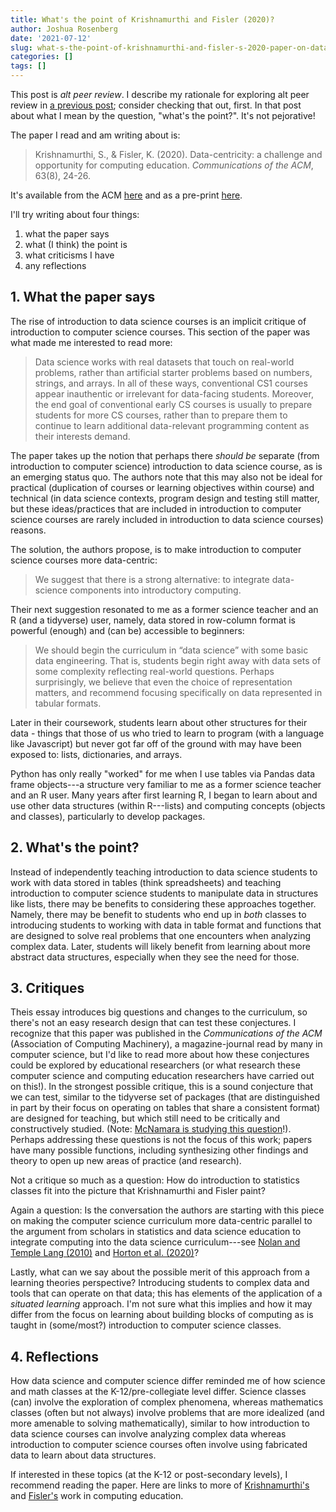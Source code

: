 ```yaml
---
title: What's the point of Krishnamurthi and Fisler (2020)?
author: Joshua Rosenberg
date: '2021-07-12'
slug: what-s-the-point-of-krishnamurthi-and-fisler-s-2020-paper-on-data-centricity
categories: []
tags: []
---
```


This post is *alt peer review*. I describe my rationale for exploring alt peer review in [a previous post](https://joshuamrosenberg.com/post/2021/07/11/alt-peer-review-via-blogs-and-newsletters/); consider checking that out, first. In that post about what I mean by the question, "what's the point?". It's not pejorative!

The paper I read and am writing about is:

> Krishnamurthi, S., & Fisler, K. (2020). Data-centricity: a challenge and opportunity for computing education. *Communications of the ACM*, 63(8), 24-26. 

It's available from the ACM [here](https://dl.acm.org/doi/fullHtml/10.1145/3408056?casa_token=0zOqDPK1vlQAAAAA:cOtAyvLXLr6V2obFPj-HDpk3p2gx1ttMiJbwmC63ZjlVUvuz_ppae8hv-xULASEPqLtJ3tCmnrXa3A) and as a pre-print [here](http://cs.brown.edu/~sk/Publications/Papers/Published/kf-data-centric/paper.pdf).

I'll try writing about four things: 

1. what the paper says
2. what (I think) the point is
3. what criticisms I have
4. any reflections 

## 1. What the paper says

The rise of introduction to data science courses is an implicit critique of introduction to computer science courses. This section of the paper was what made me interested to read more:

> Data science works with real datasets that touch on real-world problems, rather than artificial starter problems based on numbers, strings, and arrays. In all of these ways, conventional CS1 courses appear inauthentic or irrelevant for data-facing students. Moreover, the end goal of conventional early CS courses is usually to prepare students for more CS courses, rather than to prepare them to continue to learn additional data-relevant programming content as their interests demand.

The paper takes up the notion that perhaps there _should be_ separate (from introduction to computer science) introduction to data science course, as is an emerging status quo. The authors note that this may also not be ideal for practical (duplication of courses or learning objectives within course) and technical (in data science contexts, program design and testing still matter, but these ideas/practices that are included in introduction to computer science courses are rarely included in introduction to data science courses) reasons.

The solution, the authors propose, is to make introduction to computer science courses more data-centric:

> We suggest that there is a strong alternative: to integrate data-science components into introductory computing.

Their next suggestion resonated to me as a former science teacher and an R (and a tidyverse) user, namely, data stored in row-column format is powerful (enough) and (can be) accessible to beginners:

> We should begin the curriculum in “data science” with some basic data engineering. That is, students begin right away with data sets of some complexity reflecting real-world questions. Perhaps surprisingly, we believe that even the choice of representation matters, and recommend focusing specifically on data represented in tabular
formats. 

Later in their coursework, students learn about other structures for their data - things that those of us who tried to learn to program (with a language like Javascript) but never got far off of the ground with may have been exposed to: lists, dictionaries, and arrays. 

Python has only really "worked" for me when I use tables via Pandas data frame objects---a structure very familiar to me as a former science teacher and an R user. Many years after first learning R, I began to learn about and use other data structures (within R---lists) and computing concepts (objects and classes), particularly to develop packages. 

## 2. What's the point?

Instead of independently teaching introduction to data science students to work with data stored in tables (think spreadsheets) and teaching introduction to computer science students to manipulate data in structures like lists, there may be benefits to considering these approaches together. Namely, there may be benefit to students who end up in _both_ classes to introducing students to working with data in table format and functions that are designed to solve real problems that one encounters when analyzing complex data. Later, students will likely benefit from learning about more abstract data structures, especially when they see the need for those. 

## 3. Critiques

Theis essay introduces big questions and changes to the curriculum, so there's not an easy research design that can test these conjectures. I recognize that this paper was published in the *Communications of the ACM* (Association of Computing Machinery), a magazine-journal read by many in computer science, but I'd like to read more about how these conjectures could be explored by educational researchers (or what research these computer science and computing education researchers have carried out on this!). In the strongest possible critique, this is a sound conjecture that we can test, similar to the tidyverse set of packages (that are distinguished in part by their focus on operating on tables that share a consistent format) are designed for teaching, but which still need to be critically and constructively studied. (Note: [McNamara is studying this question](https://twitter.com/AmeliaMN/status/1347325295435530241)!). Perhaps addressing these questions is not the focus of this work; papers have many possible functions, including synthesizing other findings and theory to open up new areas of practice (and research).

Not a critique so much as a question: How do introduction to statistics classes fit into the picture that Krishnamurthi and Fisler paint? 

Again a question: Is the conversation the authors are starting with this piece on making the computer science curriculum more data-centric parallel to the argument from scholars in statistics and data science education to integrate computing into the data science curriculum---see [Nolan and Temple Lang (2010)](https://www.tandfonline.com/doi/abs/10.1198/tast.2010.09132?casa_token=EWnSjDBLOZwAAAAA:VXg_NeVePS15-LxyYUrzdgjcCAhA37UxFl-7A16RUEPWXU2pi-pxj84dHdtq5kW0V9Dlnev42Z2_) and [Horton et al. (2020)](https://www.tandfonline.com/doi/full/10.1080/10691898.2020.1862609)? 

Lastly, what can we say about the possible merit of this approach from a learning theories perspective? Introducing students to complex data and tools that can operate on that data; this has elements of the application of a _situated learning_ approach. I'm not sure what this implies and how it may differ from the focus on learning about building blocks of computing as is taught in (some/most?) introduction to computer science classes.

## 4. Reflections

How data science and computer science differ reminded me of how science and math classes at the K-12/pre-collegiate level differ. Science classes (can) involve the exploration of complex phenomena, whereas mathematics classes (often but not always) involve problems that are more idealized (and more amenable to solving mathematically), similar to how introduction to data science courses can involve analyzing complex data whereas introduction to computer science courses often involve using fabricated data to learn about data structures.

If interested in these topics (at the K-12 or post-secondary levels), I recommend reading the paper. Here are links to more of [Krishnamurthi's](https://cs.brown.edu/~sk/) and [Fisler's](http://cs.brown.edu/~kfisler/) work in computing education.